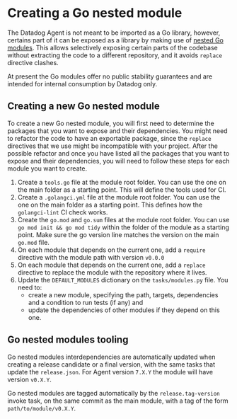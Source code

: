 # Creating a Go nested module

The Datadog Agent is not meant to be imported as a Go library, however, certains part of it can be exposed as a library by making use of [nested Go modules](https://github.com/go-modules-by-example/index/blob/master/009_submodules/README.md). This allows selectively exposing certain parts of the codebase without extracting the code to a different repository, and it avoids `replace` directive clashes.

At present the Go modules offer no public stability guarantees and are intended for internal consumption by Datadog only.

## Creating a new Go nested module

To create a new Go nested module, you will first need to determine the packages that you want to expose and their dependencies. You might need to refactor the code to have an exportable package, since the `replace` directives that we use might be incompatible with your project.
After the possible refactor and once you have listed all the packages that you want to expose and their dependencies, you will need to follow these steps for each module you want to create.

1. Create a `tools.go` file at the module root folder. You can use the one on the main folder as a starting point. This will define the tools used for CI.
1. Create a `.golangci.yml` file at the module root folder. You can use the one on the main folder as a starting point. This defines how the `golangci-lint` CI check works.
1. Create the `go.mod` and `go.sum` files at the module root folder. You can use `go mod init && go mod tidy` within the folder of the module as a starting point. Make sure the go version line matches the version on the main `go.mod` file.
1. On each module that depends on the current one, add a `require` directive with the module path with version `v0.0.0` 
1. On each module that depends on the current one, add a `replace` directive to replace the module with the repository where it lives.
1. Update the `DEFAULT_MODULES` dictionary on the `tasks/modules.py` file. You need to:
    - create a new module, specifying the path, targets, dependencies and a condition to run tests (if any) and
    - update the dependencies of other modules if they depend on this one.

## Go nested modules tooling

Go nested modules interdependencies are automatically updated when creating a release candidate or a final version, with the same tasks that update the `release.json`. For Agent version `7.X.Y` the module will have version `v0.X.Y`.

Go nested modules are tagged automatically by the `release.tag-version` invoke task, on the same commit as the main module, with a tag of the form `path/to/module/v0.X.Y`.